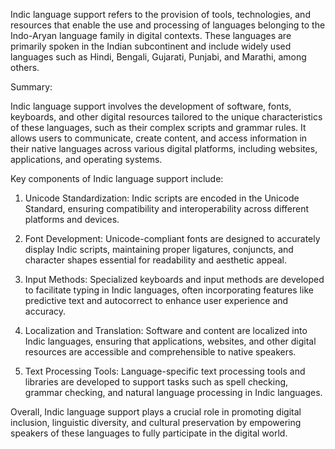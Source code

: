 Indic language support refers to the provision of tools, technologies, and resources that enable the use and processing of languages belonging to the Indo-Aryan language family in digital contexts. These languages are primarily spoken in the Indian subcontinent and include widely used languages such as Hindi, Bengali, Gujarati, Punjabi, and Marathi, among others.

Summary:

Indic language support involves the development of software, fonts, keyboards, and other digital resources tailored to the unique characteristics of these languages, such as their complex scripts and grammar rules. It allows users to communicate, create content, and access information in their native languages across various digital platforms, including websites, applications, and operating systems.

Key components of Indic language support include:

1. Unicode Standardization: Indic scripts are encoded in the Unicode Standard, ensuring compatibility and interoperability across different platforms and devices.

2. Font Development: Unicode-compliant fonts are designed to accurately display Indic scripts, maintaining proper ligatures, conjuncts, and character shapes essential for readability and aesthetic appeal.

3. Input Methods: Specialized keyboards and input methods are developed to facilitate typing in Indic languages, often incorporating features like predictive text and autocorrect to enhance user experience and accuracy.

4. Localization and Translation: Software and content are localized into Indic languages, ensuring that applications, websites, and other digital resources are accessible and comprehensible to native speakers.

5. Text Processing Tools: Language-specific text processing tools and libraries are developed to support tasks such as spell checking, grammar checking, and natural language processing in Indic languages.

Overall, Indic language support plays a crucial role in promoting digital inclusion, linguistic diversity, and cultural preservation by empowering speakers of these languages to fully participate in the digital world.

